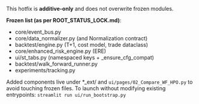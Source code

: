 This hotfix is **additive-only** and does not overwrite frozen modules.

**Frozen list (as per ROOT_STATUS_LOCK.md)**:
- core/event_bus.py
- core/data_normalizer.py (and Normalization contract)
- backtest/engine.py (T+1, cost model, trade dataclass)
- core/enhanced_risk_engine.py (ERE)
- ui/st_tabs.py (namespaced keys + _ensure_cfg_compat)
- backtest/walk_forward_runner.py
- experiments/tracking.py

Added components live under *_ext/ and `ui/pages/02_Compare_WF_HPO.py` to avoid touching frozen files.
To launch without modifying existing entrypoints:
  `streamlit run ui/run_bootstrap.py`
